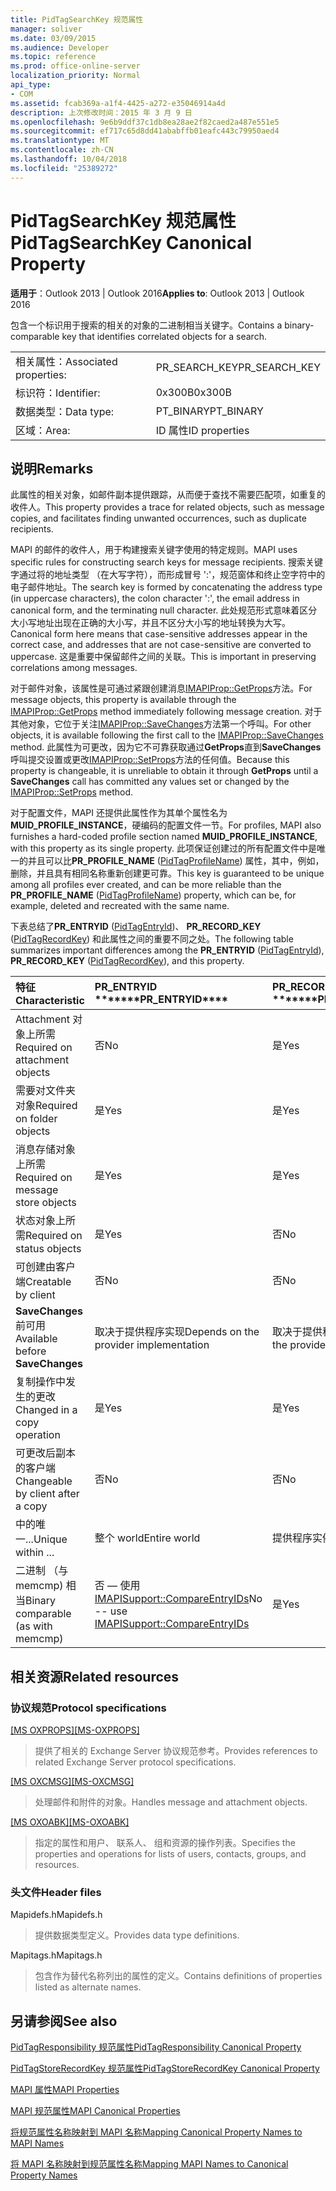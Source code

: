 ```yaml
---
title: PidTagSearchKey 规范属性
manager: soliver
ms.date: 03/09/2015
ms.audience: Developer
ms.topic: reference
ms.prod: office-online-server
localization_priority: Normal
api_type:
- COM
ms.assetid: fcab369a-a1f4-4425-a272-e35046914a4d
description: 上次修改时间：2015 年 3 月 9 日
ms.openlocfilehash: 9e6b9ddf37c1db8ea28ae2f82caed2a487e551e5
ms.sourcegitcommit: ef717c65d8dd41ababffb01eafc443c79950aed4
ms.translationtype: MT
ms.contentlocale: zh-CN
ms.lasthandoff: 10/04/2018
ms.locfileid: "25389272"
---
```

# <a name="pidtagsearchkey-canonical-property"></a><span data-ttu-id="ed977-103">PidTagSearchKey 规范属性</span><span class="sxs-lookup"><span data-stu-id="ed977-103">PidTagSearchKey Canonical Property</span></span>

  
  
<span data-ttu-id="ed977-104">**适用于**：Outlook 2013 | Outlook 2016</span><span class="sxs-lookup"><span data-stu-id="ed977-104">**Applies to**: Outlook 2013 | Outlook 2016</span></span> 
  
<span data-ttu-id="ed977-105">包含一个标识用于搜索的相关的对象的二进制相当关键字。</span><span class="sxs-lookup"><span data-stu-id="ed977-105">Contains a binary-comparable key that identifies correlated objects for a search.</span></span>
  
|||
|:-----|:-----|
|<span data-ttu-id="ed977-106">相关属性：</span><span class="sxs-lookup"><span data-stu-id="ed977-106">Associated properties:</span></span>  <br/> |<span data-ttu-id="ed977-107">PR_SEARCH_KEY</span><span class="sxs-lookup"><span data-stu-id="ed977-107">PR_SEARCH_KEY</span></span>  <br/> |
|<span data-ttu-id="ed977-108">标识符：</span><span class="sxs-lookup"><span data-stu-id="ed977-108">Identifier:</span></span>  <br/> |<span data-ttu-id="ed977-109">0x300B</span><span class="sxs-lookup"><span data-stu-id="ed977-109">0x300B</span></span>  <br/> |
|<span data-ttu-id="ed977-110">数据类型：</span><span class="sxs-lookup"><span data-stu-id="ed977-110">Data type:</span></span>  <br/> |<span data-ttu-id="ed977-111">PT_BINARY</span><span class="sxs-lookup"><span data-stu-id="ed977-111">PT_BINARY</span></span>  <br/> |
|<span data-ttu-id="ed977-112">区域：</span><span class="sxs-lookup"><span data-stu-id="ed977-112">Area:</span></span>  <br/> |<span data-ttu-id="ed977-113">ID 属性</span><span class="sxs-lookup"><span data-stu-id="ed977-113">ID properties</span></span>  <br/> |
   
## <a name="remarks"></a><span data-ttu-id="ed977-114">说明</span><span class="sxs-lookup"><span data-stu-id="ed977-114">Remarks</span></span>

<span data-ttu-id="ed977-115">此属性的相关对象，如邮件副本提供跟踪，从而便于查找不需要匹配项，如重复的收件人。</span><span class="sxs-lookup"><span data-stu-id="ed977-115">This property provides a trace for related objects, such as message copies, and facilitates finding unwanted occurrences, such as duplicate recipients.</span></span>
  
<span data-ttu-id="ed977-116">MAPI 的邮件的收件人，用于构建搜索关键字使用的特定规则。</span><span class="sxs-lookup"><span data-stu-id="ed977-116">MAPI uses specific rules for constructing search keys for message recipients.</span></span> <span data-ttu-id="ed977-117">搜索关键字通过将的地址类型 （在大写字符），而形成冒号 ':'，规范窗体和终止空字符中的电子邮件地址。</span><span class="sxs-lookup"><span data-stu-id="ed977-117">The search key is formed by concatenating the address type (in uppercase characters), the colon character ':', the email address in canonical form, and the terminating null character.</span></span> <span data-ttu-id="ed977-118">此处规范形式意味着区分大小写地址出现在正确的大小写，并且不区分大小写的地址转换为大写。</span><span class="sxs-lookup"><span data-stu-id="ed977-118">Canonical form here means that case-sensitive addresses appear in the correct case, and addresses that are not case-sensitive are converted to uppercase.</span></span> <span data-ttu-id="ed977-119">这是重要中保留邮件之间的关联。</span><span class="sxs-lookup"><span data-stu-id="ed977-119">This is important in preserving correlations among messages.</span></span>
  
<span data-ttu-id="ed977-120">对于邮件对象，该属性是可通过紧跟创建消息[IMAPIProp::GetProps](imapiprop-getprops.md)方法。</span><span class="sxs-lookup"><span data-stu-id="ed977-120">For message objects, this property is available through the [IMAPIProp::GetProps](imapiprop-getprops.md) method immediately following message creation.</span></span> <span data-ttu-id="ed977-121">对于其他对象，它位于关注[IMAPIProp::SaveChanges](imapiprop-savechanges.md)方法第一个呼叫。</span><span class="sxs-lookup"><span data-stu-id="ed977-121">For other objects, it is available following the first call to the [IMAPIProp::SaveChanges](imapiprop-savechanges.md) method.</span></span> <span data-ttu-id="ed977-122">此属性为可更改，因为它不可靠获取通过**GetProps**直到**SaveChanges**呼叫提交设置或更改[IMAPIProp::SetProps](imapiprop-setprops.md)方法的任何值。</span><span class="sxs-lookup"><span data-stu-id="ed977-122">Because this property is changeable, it is unreliable to obtain it through **GetProps** until a **SaveChanges** call has committed any values set or changed by the [IMAPIProp::SetProps](imapiprop-setprops.md) method.</span></span> 
  
<span data-ttu-id="ed977-123">对于配置文件，MAPI 还提供此属性作为其单个属性名为**MUID_PROFILE_INSTANCE**，硬编码的配置文件一节。</span><span class="sxs-lookup"><span data-stu-id="ed977-123">For profiles, MAPI also furnishes a hard-coded profile section named **MUID_PROFILE_INSTANCE**, with this property as its single property.</span></span> <span data-ttu-id="ed977-124">此项保证创建过的所有配置文件中是唯一的并且可以比**PR_PROFILE_NAME** ([PidTagProfileName](pidtagprofilename-canonical-property.md)) 属性，其中，例如，删除，并且具有相同名称重新创建更可靠。</span><span class="sxs-lookup"><span data-stu-id="ed977-124">This key is guaranteed to be unique among all profiles ever created, and can be more reliable than the **PR_PROFILE_NAME** ([PidTagProfileName](pidtagprofilename-canonical-property.md)) property, which can be, for example, deleted and recreated with the same name.</span></span>
  
<span data-ttu-id="ed977-125">下表总结了**PR_ENTRYID** ([PidTagEntryId](pidtagentryid-canonical-property.md))、 **PR_RECORD_KEY** ([PidTagRecordKey](pidtagrecordkey-canonical-property.md)) 和此属性之间的重要不同之处。</span><span class="sxs-lookup"><span data-stu-id="ed977-125">The following table summarizes important differences among the **PR_ENTRYID** ([PidTagEntryId](pidtagentryid-canonical-property.md)), **PR_RECORD_KEY** ([PidTagRecordKey](pidtagrecordkey-canonical-property.md)), and this property.</span></span>
  
|<span data-ttu-id="ed977-126">**特征**</span><span class="sxs-lookup"><span data-stu-id="ed977-126">**Characteristic**</span></span>|<span data-ttu-id="ed977-127">PR_ENTRYID \*\*\*</span><span class="sxs-lookup"><span data-stu-id="ed977-127">\*\*\*\*PR_ENTRYID\*\*\*\*</span></span>|<span data-ttu-id="ed977-128">PR_RECORD_KEY \*\*\*</span><span class="sxs-lookup"><span data-stu-id="ed977-128">\*\*\*\*PR_RECORD_KEY\*\*\*\*</span></span>|<span data-ttu-id="ed977-129">PR_SEARCH_KEY \*\*\*</span><span class="sxs-lookup"><span data-stu-id="ed977-129">\*\*\*\*PR_SEARCH_KEY\*\*\*\*</span></span>|
|:-----|:-----|:-----|:-----|
|<span data-ttu-id="ed977-130">Attachment 对象上所需</span><span class="sxs-lookup"><span data-stu-id="ed977-130">Required on attachment objects</span></span>  <br/> |<span data-ttu-id="ed977-131">否</span><span class="sxs-lookup"><span data-stu-id="ed977-131">No</span></span>  <br/> |<span data-ttu-id="ed977-132">是</span><span class="sxs-lookup"><span data-stu-id="ed977-132">Yes</span></span>  <br/> |<span data-ttu-id="ed977-133">否</span><span class="sxs-lookup"><span data-stu-id="ed977-133">No</span></span>  <br/> |
|<span data-ttu-id="ed977-134">需要对文件夹对象</span><span class="sxs-lookup"><span data-stu-id="ed977-134">Required on folder objects</span></span>  <br/> |<span data-ttu-id="ed977-135">是</span><span class="sxs-lookup"><span data-stu-id="ed977-135">Yes</span></span>  <br/> |<span data-ttu-id="ed977-136">是</span><span class="sxs-lookup"><span data-stu-id="ed977-136">Yes</span></span>  <br/> |<span data-ttu-id="ed977-137">否</span><span class="sxs-lookup"><span data-stu-id="ed977-137">No</span></span>  <br/> |
|<span data-ttu-id="ed977-138">消息存储对象上所需</span><span class="sxs-lookup"><span data-stu-id="ed977-138">Required on message store objects</span></span>  <br/> |<span data-ttu-id="ed977-139">是</span><span class="sxs-lookup"><span data-stu-id="ed977-139">Yes</span></span>  <br/> |<span data-ttu-id="ed977-140">是</span><span class="sxs-lookup"><span data-stu-id="ed977-140">Yes</span></span>  <br/> |<span data-ttu-id="ed977-141">否</span><span class="sxs-lookup"><span data-stu-id="ed977-141">No</span></span>  <br/> |
|<span data-ttu-id="ed977-142">状态对象上所需</span><span class="sxs-lookup"><span data-stu-id="ed977-142">Required on status objects</span></span>  <br/> |<span data-ttu-id="ed977-143">是</span><span class="sxs-lookup"><span data-stu-id="ed977-143">Yes</span></span>  <br/> |<span data-ttu-id="ed977-144">否</span><span class="sxs-lookup"><span data-stu-id="ed977-144">No</span></span>  <br/> |<span data-ttu-id="ed977-145">否</span><span class="sxs-lookup"><span data-stu-id="ed977-145">No</span></span>  <br/> |
|<span data-ttu-id="ed977-146">可创建由客户端</span><span class="sxs-lookup"><span data-stu-id="ed977-146">Creatable by client</span></span>  <br/> |<span data-ttu-id="ed977-147">否</span><span class="sxs-lookup"><span data-stu-id="ed977-147">No</span></span>  <br/> |<span data-ttu-id="ed977-148">否</span><span class="sxs-lookup"><span data-stu-id="ed977-148">No</span></span>  <br/> |<span data-ttu-id="ed977-149">是</span><span class="sxs-lookup"><span data-stu-id="ed977-149">Yes</span></span>  <br/> |
|<span data-ttu-id="ed977-150">**SaveChanges**前可用</span><span class="sxs-lookup"><span data-stu-id="ed977-150">Available before **SaveChanges**</span></span> <br/> |<span data-ttu-id="ed977-151">取决于提供程序实现</span><span class="sxs-lookup"><span data-stu-id="ed977-151">Depends on the provider implementation</span></span>  <br/> |<span data-ttu-id="ed977-152">取决于提供程序实现</span><span class="sxs-lookup"><span data-stu-id="ed977-152">Depends on the provider implementation</span></span>  <br/> |<span data-ttu-id="ed977-153">用于消息，是。</span><span class="sxs-lookup"><span data-stu-id="ed977-153">For messages, Yes.</span></span> <span data-ttu-id="ed977-154">其他人，这取决于提供程序实现。</span><span class="sxs-lookup"><span data-stu-id="ed977-154">For others, It depends on the provider implementation.</span></span>  <br/> |
|<span data-ttu-id="ed977-155">复制操作中发生的更改</span><span class="sxs-lookup"><span data-stu-id="ed977-155">Changed in a copy operation</span></span>  <br/> |<span data-ttu-id="ed977-156">是</span><span class="sxs-lookup"><span data-stu-id="ed977-156">Yes</span></span>  <br/> |<span data-ttu-id="ed977-157">是</span><span class="sxs-lookup"><span data-stu-id="ed977-157">Yes</span></span>  <br/> |<span data-ttu-id="ed977-158">否</span><span class="sxs-lookup"><span data-stu-id="ed977-158">No</span></span>  <br/> |
|<span data-ttu-id="ed977-159">可更改后副本的客户端</span><span class="sxs-lookup"><span data-stu-id="ed977-159">Changeable by client after a copy</span></span>  <br/> |<span data-ttu-id="ed977-160">否</span><span class="sxs-lookup"><span data-stu-id="ed977-160">No</span></span>  <br/> |<span data-ttu-id="ed977-161">否</span><span class="sxs-lookup"><span data-stu-id="ed977-161">No</span></span>  <br/> |<span data-ttu-id="ed977-162">是</span><span class="sxs-lookup"><span data-stu-id="ed977-162">Yes</span></span>  <br/> |
|<span data-ttu-id="ed977-163">中的唯一...</span><span class="sxs-lookup"><span data-stu-id="ed977-163">Unique within ...</span></span>  <br/> |<span data-ttu-id="ed977-164">整个 world</span><span class="sxs-lookup"><span data-stu-id="ed977-164">Entire world</span></span>  <br/> |<span data-ttu-id="ed977-165">提供程序实例</span><span class="sxs-lookup"><span data-stu-id="ed977-165">Provider instance</span></span>  <br/> |<span data-ttu-id="ed977-166">整个 world</span><span class="sxs-lookup"><span data-stu-id="ed977-166">Entire world</span></span>  <br/> |
|<span data-ttu-id="ed977-167">二进制 （与 memcmp) 相当</span><span class="sxs-lookup"><span data-stu-id="ed977-167">Binary comparable (as with memcmp)</span></span>  <br/> |<span data-ttu-id="ed977-168">否 — 使用[IMAPISupport::CompareEntryIDs](imapisupport-compareentryids.md)</span><span class="sxs-lookup"><span data-stu-id="ed977-168">No -- use [IMAPISupport::CompareEntryIDs](imapisupport-compareentryids.md)</span></span> <br/> |<span data-ttu-id="ed977-169">是</span><span class="sxs-lookup"><span data-stu-id="ed977-169">Yes</span></span>  <br/> |<span data-ttu-id="ed977-170">是</span><span class="sxs-lookup"><span data-stu-id="ed977-170">Yes</span></span>  <br/> |
   
## <a name="related-resources"></a><span data-ttu-id="ed977-171">相关资源</span><span class="sxs-lookup"><span data-stu-id="ed977-171">Related resources</span></span>

### <a name="protocol-specifications"></a><span data-ttu-id="ed977-172">协议规范</span><span class="sxs-lookup"><span data-stu-id="ed977-172">Protocol specifications</span></span>

<span data-ttu-id="ed977-173">[[MS OXPROPS]](https://msdn.microsoft.com/library/f6ab1613-aefe-447d-a49c-18217230b148%28Office.15%29.aspx)</span><span class="sxs-lookup"><span data-stu-id="ed977-173">[[MS-OXPROPS]](https://msdn.microsoft.com/library/f6ab1613-aefe-447d-a49c-18217230b148%28Office.15%29.aspx)</span></span>
  
> <span data-ttu-id="ed977-174">提供了相关的 Exchange Server 协议规范参考。</span><span class="sxs-lookup"><span data-stu-id="ed977-174">Provides references to related Exchange Server protocol specifications.</span></span>
    
<span data-ttu-id="ed977-175">[[MS OXCMSG]](https://msdn.microsoft.com/library/7fd7ec40-deec-4c06-9493-1bc06b349682%28Office.15%29.aspx)</span><span class="sxs-lookup"><span data-stu-id="ed977-175">[[MS-OXCMSG]](https://msdn.microsoft.com/library/7fd7ec40-deec-4c06-9493-1bc06b349682%28Office.15%29.aspx)</span></span>
  
> <span data-ttu-id="ed977-176">处理邮件和附件的对象。</span><span class="sxs-lookup"><span data-stu-id="ed977-176">Handles message and attachment objects.</span></span>
    
<span data-ttu-id="ed977-177">[[MS OXOABK]](https://msdn.microsoft.com/library/f4cf9b4c-9232-4506-9e71-2270de217614%28Office.15%29.aspx)</span><span class="sxs-lookup"><span data-stu-id="ed977-177">[[MS-OXOABK]](https://msdn.microsoft.com/library/f4cf9b4c-9232-4506-9e71-2270de217614%28Office.15%29.aspx)</span></span>
  
> <span data-ttu-id="ed977-178">指定的属性和用户、 联系人、 组和资源的操作列表。</span><span class="sxs-lookup"><span data-stu-id="ed977-178">Specifies the properties and operations for lists of users, contacts, groups, and resources.</span></span>
    
### <a name="header-files"></a><span data-ttu-id="ed977-179">头文件</span><span class="sxs-lookup"><span data-stu-id="ed977-179">Header files</span></span>

<span data-ttu-id="ed977-180">Mapidefs.h</span><span class="sxs-lookup"><span data-stu-id="ed977-180">Mapidefs.h</span></span>
  
> <span data-ttu-id="ed977-181">提供数据类型定义。</span><span class="sxs-lookup"><span data-stu-id="ed977-181">Provides data type definitions.</span></span>
    
<span data-ttu-id="ed977-182">Mapitags.h</span><span class="sxs-lookup"><span data-stu-id="ed977-182">Mapitags.h</span></span>
  
> <span data-ttu-id="ed977-183">包含作为替代名称列出的属性的定义。</span><span class="sxs-lookup"><span data-stu-id="ed977-183">Contains definitions of properties listed as alternate names.</span></span>
    
## <a name="see-also"></a><span data-ttu-id="ed977-184">另请参阅</span><span class="sxs-lookup"><span data-stu-id="ed977-184">See also</span></span>



[<span data-ttu-id="ed977-185">PidTagResponsibility 规范属性</span><span class="sxs-lookup"><span data-stu-id="ed977-185">PidTagResponsibility Canonical Property</span></span>](pidtagresponsibility-canonical-property.md)
  
[<span data-ttu-id="ed977-186">PidTagStoreRecordKey 规范属性</span><span class="sxs-lookup"><span data-stu-id="ed977-186">PidTagStoreRecordKey Canonical Property</span></span>](pidtagstorerecordkey-canonical-property.md)


[<span data-ttu-id="ed977-187">MAPI 属性</span><span class="sxs-lookup"><span data-stu-id="ed977-187">MAPI Properties</span></span>](mapi-properties.md)
  
[<span data-ttu-id="ed977-188">MAPI 规范属性</span><span class="sxs-lookup"><span data-stu-id="ed977-188">MAPI Canonical Properties</span></span>](mapi-canonical-properties.md)
  
[<span data-ttu-id="ed977-189">将规范属性名称映射到 MAPI 名称</span><span class="sxs-lookup"><span data-stu-id="ed977-189">Mapping Canonical Property Names to MAPI Names</span></span>](mapping-canonical-property-names-to-mapi-names.md)
  
[<span data-ttu-id="ed977-190">将 MAPI 名称映射到规范属性名称</span><span class="sxs-lookup"><span data-stu-id="ed977-190">Mapping MAPI Names to Canonical Property Names</span></span>](mapping-mapi-names-to-canonical-property-names.md)

